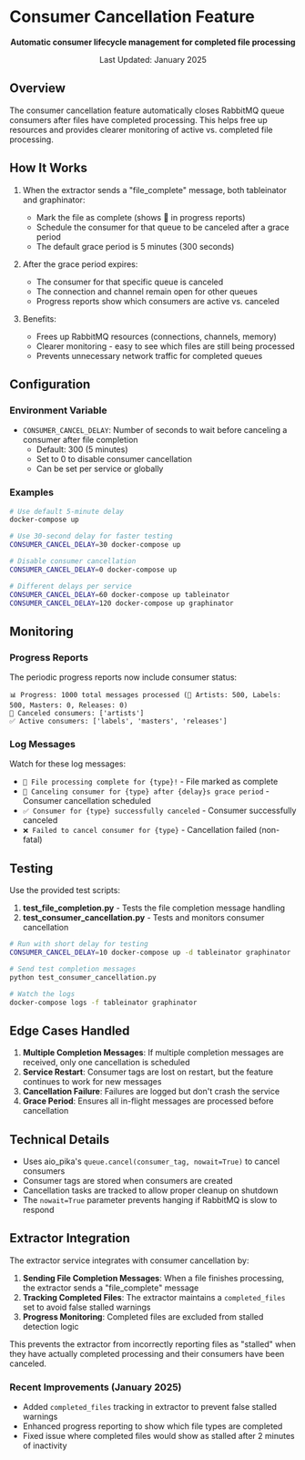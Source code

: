 # Consumer Cancellation Feature

<div align="center">

**Automatic consumer lifecycle management for completed file processing**

Last Updated: January 2025

</div>

## Overview

The consumer cancellation feature automatically closes RabbitMQ queue consumers after files have completed processing. This helps free up resources and provides clearer monitoring of active vs. completed file processing.

## How It Works

1. When the extractor sends a "file_complete" message, both tableinator and graphinator:

   - Mark the file as complete (shows 🎉 in progress reports)
   - Schedule the consumer for that queue to be canceled after a grace period
   - The default grace period is 5 minutes (300 seconds)

1. After the grace period expires:

   - The consumer for that specific queue is canceled
   - The connection and channel remain open for other queues
   - Progress reports show which consumers are active vs. canceled

1. Benefits:

   - Frees up RabbitMQ resources (connections, channels, memory)
   - Clearer monitoring - easy to see which files are still being processed
   - Prevents unnecessary network traffic for completed queues

## Configuration

### Environment Variable

- `CONSUMER_CANCEL_DELAY`: Number of seconds to wait before canceling a consumer after file completion
  - Default: 300 (5 minutes)
  - Set to 0 to disable consumer cancellation
  - Can be set per service or globally

### Examples

```bash
# Use default 5-minute delay
docker-compose up

# Use 30-second delay for faster testing
CONSUMER_CANCEL_DELAY=30 docker-compose up

# Disable consumer cancellation
CONSUMER_CANCEL_DELAY=0 docker-compose up

# Different delays per service
CONSUMER_CANCEL_DELAY=60 docker-compose up tableinator
CONSUMER_CANCEL_DELAY=120 docker-compose up graphinator
```

## Monitoring

### Progress Reports

The periodic progress reports now include consumer status:

```
📊 Progress: 1000 total messages processed (🎉 Artists: 500, Labels: 500, Masters: 0, Releases: 0)
🔌 Canceled consumers: ['artists']
✅ Active consumers: ['labels', 'masters', 'releases']
```

### Log Messages

Watch for these log messages:

- `🎉 File processing complete for {type}!` - File marked as complete
- `🔌 Canceling consumer for {type} after {delay}s grace period` - Consumer cancellation scheduled
- `✅ Consumer for {type} successfully canceled` - Consumer successfully canceled
- `❌ Failed to cancel consumer for {type}` - Cancellation failed (non-fatal)

## Testing

Use the provided test scripts:

1. **test_file_completion.py** - Tests the file completion message handling
1. **test_consumer_cancellation.py** - Tests and monitors consumer cancellation

```bash
# Run with short delay for testing
CONSUMER_CANCEL_DELAY=10 docker-compose up -d tableinator graphinator

# Send test completion messages
python test_consumer_cancellation.py

# Watch the logs
docker-compose logs -f tableinator graphinator
```

## Edge Cases Handled

1. **Multiple Completion Messages**: If multiple completion messages are received, only one cancellation is scheduled
1. **Service Restart**: Consumer tags are lost on restart, but the feature continues to work for new messages
1. **Cancellation Failure**: Failures are logged but don't crash the service
1. **Grace Period**: Ensures all in-flight messages are processed before cancellation

## Technical Details

- Uses aio_pika's `queue.cancel(consumer_tag, nowait=True)` to cancel consumers
- Consumer tags are stored when consumers are created
- Cancellation tasks are tracked to allow proper cleanup on shutdown
- The `nowait=True` parameter prevents hanging if RabbitMQ is slow to respond

## Extractor Integration

The extractor service integrates with consumer cancellation by:

1. **Sending File Completion Messages**: When a file finishes processing, the extractor sends a "file_complete" message
1. **Tracking Completed Files**: The extractor maintains a `completed_files` set to avoid false stalled warnings
1. **Progress Monitoring**: Completed files are excluded from stalled detection logic

This prevents the extractor from incorrectly reporting files as "stalled" when they have actually completed processing and their consumers have been canceled.

### Recent Improvements (January 2025)

- Added `completed_files` tracking in extractor to prevent false stalled warnings
- Enhanced progress reporting to show which file types are completed
- Fixed issue where completed files would show as stalled after 2 minutes of inactivity
